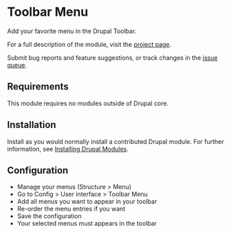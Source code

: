 # Toolbar Menu
Add your favorite menu in the Drupal Toolbar.

For a full description of the module, visit the
[project page](https://www.drupal.org/project/toolbar_menu).

Submit bug reports and feature suggestions, or track changes in the
[issue queue](https://www.drupal.org/project/issues/toolbar_menu).


## Requirements

This module requires no modules outside of Drupal core.


## Installation

Install as you would normally install a contributed Drupal module. For further
information, see
[Installing Drupal Modules](https://www.drupal.org/docs/extending-drupal/installing-drupal-modules).


## Configuration

- Manage your menus (Structure > Menu)
- Go to Config > User interface > Toolbar Menu
- Add all menus you want to appear in your toolbar
- Re-order the menu entries if you want
- Save the configuration
- Your selected menus must appears in the toolbar
